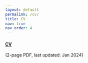 ```yaml
---
layout: default
permalink: /cv/
title: CV
nav: true
nav_order: 4
---
```


#### [CV](/assets/pdf/CV_Jayneel_Parekh_Jan2024.pdf) #### 

(2-page PDF, last updated: Jan 2024)
